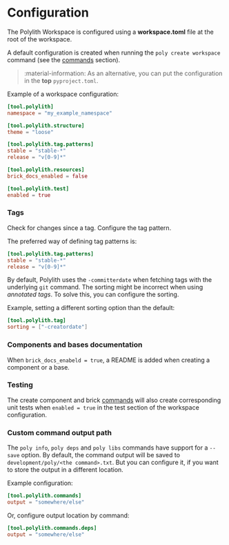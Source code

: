 # Configuration

The Polylith Workspace is configured using a __workspace.toml__ file at the root of the workspace.

A default configuration is created when running the `poly create workspace` command (see the [commands](commands.md) section).

> :material-information: As an alternative, you can put the configuration in the __top__ `pyproject.toml`.

Example of a workspace configuration:

``` toml
[tool.polylith]
namespace = "my_example_namespace"

[tool.polylith.structure]
theme = "loose"

[tool.polylith.tag.patterns]
stable = "stable-*"
release = "v[0-9]*"

[tool.polylith.resources]
brick_docs_enabled = false

[tool.polylith.test]
enabled = true
```


### Tags
Check for changes since a tag. Configure the tag pattern.

The preferred way of defining tag patterns is:
``` toml
[tool.polylith.tag.patterns]
stable = "stable-*"
release = "v[0-9]*"
```

By default, Polylith uses the `-committerdate` when fetching tags with the underlying `git` command.
The sorting might be incorrect when using _annotated tags_. To solve this, you can configure
the sorting.

Example, setting a different sorting option than the default:
``` toml
[tool.polylith.tag]
sorting = ["-creatordate"]
```

### Components and bases documentation
When `brick_docs_enabeld = true`, a README is added when creating a component or a base.

### Testing
The create component and brick [commands](commands.md) will also create corresponding unit tests when `enabled = true` in the test section of the workspace configuration.


### Custom command output path
The `poly info`, `poly deps` and `poly libs` commands have support for a `--save` option.
By default, the command output will be saved to `development/poly/<the command>.txt`.
But you can configure it, if you want to store the output in a different location.

Example configuration:

``` toml
[tool.polylith.commands]
output = "somewhere/else"
```

Or, configure output location by command:

``` toml
[tool.polylith.commands.deps]
output = "somewhere/else"
```
